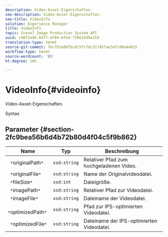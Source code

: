 ```yaml
---
description: Video-Asset-Eigenschaften.
seo-description: Video-Asset-Eigenschaften.
seo-title: VideoInfo
solution: Experience Manager
title: VideoInfo
topic: Scene7 Image Production System API
uuid: c90f2a56-64ff-4f04-bfed-739e33d9a319
translation-type: tm+mt
source-git-commit: 7bc7b3a86fbcdc57cfdc31745fae3afc06e44b15
workflow-type: tm+mt
source-wordcount: '65'
ht-degree: 10%

---
```



# VideoInfo{#videoinfo}

Video-Asset-Eigenschaften.

Syntax

## Parameter {#section-2fc9bea56b6d4b72b80d4f04c5f9b862}

| Name | Typ | Beschreibung |
|---|---|---|
| ` *`originalPath`*` | `xsd:string` | Relativer Pfad zum hochgeladenen Video. |
| ` *`originalFile`*` | `xsd:string` | Name der Originalvideodatei. |
| ` *`fileSize`*` | `xsd:int` | Dateigröße. |
| ` *`imagePath`*` | `xsd:string` | Relativer Pfad zur Videodatei. |
| ` *`imageFile`*` | `xsd:string` | Dateiname der Videodatei. |
| ` *`optimizedPath`*` | `xsd:string` | Pfad zur IPS-optimierten Videodatei. |
| ` *`optimizedFile`*` | `xsd:string` | Dateiname der IPS-optimierten Videodatei. |

